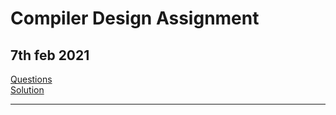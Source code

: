# Compiler Design Assignment
## 7th feb 2021

<p>
  <a id="raw-url" href="https://raw.githubusercontent.com/anubhavv1998/CompilerDesign/master/Questions%20CD.docx">Questions</a>
  <br>
  <a id="raw-url" href="https://raw.githubusercontent.com/anubhavv1998/CompilerDesign/master/54_AnubhavSingh.pdf">Solution</a><br>
  <hr>

</p>
